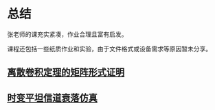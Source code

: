 # 总结

张老师的课充实紧凑，作业合理且富有启发。

课程还包括一些纸质作业和实验，由于文件格式或设备需求等原因暂未分享。

## [离散卷积定理的矩阵形式证明](./%E7%A6%BB%E6%95%A3%E5%8D%B7%E7%A7%AF%E5%AE%9A%E7%90%86%E7%9A%84%E7%9F%A9%E9%98%B5%E5%BD%A2%E5%BC%8F%E8%AF%81%E6%98%8E/readme.md)

## [时变平坦信道衰落仿真](./%E6%97%B6%E5%8F%98%E5%B9%B3%E5%9D%A6%E6%97%A0%E7%BA%BF%E4%BF%A1%E9%81%93%E4%BB%BF%E7%9C%9F/readme.md)